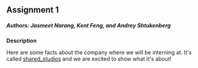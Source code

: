 ## Assignment 1

##### Authors: Jasmeet Narang, Kent Feng, and Andrey Shtukenberg

**Description**

Here are some facts about the company where we will be interning at. It's called [shared_studios](https://www.sharedstudios.com) and we are excited to show what it's about!
